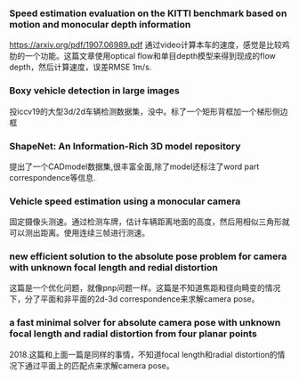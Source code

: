 ### Speed estimation evaluation on the KITTI benchmark based on motion and monocular depth information
https://arxiv.org/pdf/1907.06989.pdf
通过video计算本车的速度，感觉是比较鸡肋的一个功能。这篇文章使用optical flow和单目depth模型来得到现成的flow depth，然后计算速度，误差RMSE 1m/s.

### Boxy vehicle detection in large images
投iccv19的大型3d/2d车辆检测数据集，没中。标了一个矩形背框加一个梯形侧边框

### ShapeNet: An Information-Rich 3D model repository
提出了一个CADmodel数据集,很丰富全面,除了model还标注了word part correspondence等信息.

### Vehicle speed estimation using a monocular camera
固定摄像头测速。通过检测车牌，估计车辆距离地面的高度，然后用相似三角形就可以测出距离。使用连续三帧进行测速。

### new efficient solution to the absolute pose problem for camera with unknown focal length and redial distortion
这篇是一个优化问题，就像pnp问题一样。这篇是不知道焦距和径向畸变的情况下，分了平面和非平面的2d-3d correspondence来求解camera pose。

### a fast minimal solver for absolute camera pose with unknown focal length and radial distortion from four planar points
2018.这篇和上面一篇是同样的事情，不知道focal length和radial distortion的情况下通过平面上的匹配点来求解camera pose。
